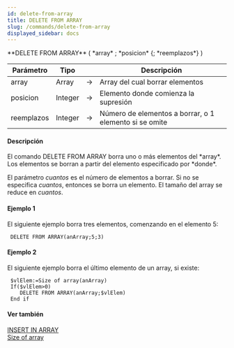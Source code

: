 ```yaml
---
id: delete-from-array
title: DELETE FROM ARRAY
slug: /commands/delete-from-array
displayed_sidebar: docs
---
```


<!--REF #_command_.DELETE FROM ARRAY.Syntax-->**DELETE FROM ARRAY** ( *array* ; *posicion* {; *reemplazos*} )<!-- END REF-->
<!--REF #_command_.DELETE FROM ARRAY.Params-->
| Parámetro | Tipo |  | Descripción |
| --- | --- | --- | --- |
| array | Array | &rarr; | Array del cual borrar elementos |
| posicion | Integer | &rarr; | Elemento donde comienza la supresión |
| reemplazos | Integer | &rarr; | Número de elementos a borrar, o 1 elemento si se omite |

<!-- END REF-->

#### Descripción 

<!--REF #_command_.DELETE FROM ARRAY.Summary-->El comando DELETE FROM ARRAY borra uno o más elementos del *array*.<!-- END REF--> Los elementos se borran a partir del elemento especificado por *donde*.

El parámetro *cuantos* es el número de elementos a borrar. Si no se especifica *cuantos*, entonces se borra un elemento. El tamaño del array se reduce en *cuantos*.

#### Ejemplo 1 

El siguiente ejemplo borra tres elementos, comenzando en el elemento 5:

```4d
 DELETE FROM ARRAY(anArray;5;3)
```

#### Ejemplo 2 

El siguiente ejemplo borra el último elemento de un array, si existe:

```4d
 $vlElem:=Size of array(anArray)
 If($vlElem>0)
    DELETE FROM ARRAY(anArray;$vlElem)
 End if
```

#### Ver también 

[INSERT IN ARRAY](insert-in-array.md)  
[Size of array](size-of-array.md)  